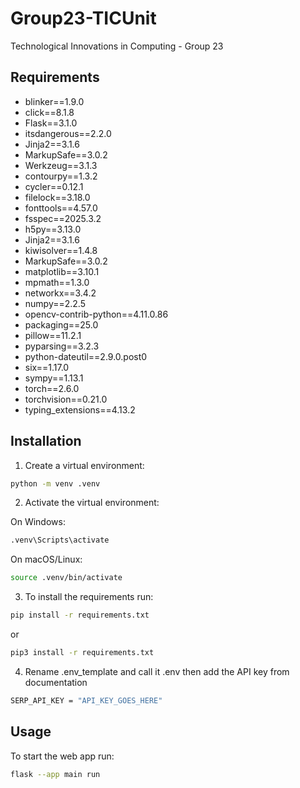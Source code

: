# Group23-TICUnit
Technological Innovations in Computing - Group 23

## Requirements

- blinker==1.9.0
- click==8.1.8
- Flask==3.1.0
- itsdangerous==2.2.0
- Jinja2==3.1.6
- MarkupSafe==3.0.2
- Werkzeug==3.1.3
- contourpy==1.3.2
- cycler==0.12.1
- filelock==3.18.0
- fonttools==4.57.0
- fsspec==2025.3.2
- h5py==3.13.0
- Jinja2==3.1.6
- kiwisolver==1.4.8
- MarkupSafe==3.0.2
- matplotlib==3.10.1
- mpmath==1.3.0
- networkx==3.4.2
- numpy==2.2.5
- opencv-contrib-python==4.11.0.86
- packaging==25.0
- pillow==11.2.1
- pyparsing==3.2.3
- python-dateutil==2.9.0.post0
- six==1.17.0
- sympy==1.13.1
- torch==2.6.0
- torchvision==0.21.0
- typing_extensions==4.13.2


## Installation

1. Create a virtual environment:
```bash
python -m venv .venv
```
2. Activate the virtual environment:

On Windows:
```bash
.venv\Scripts\activate
```
On macOS/Linux:
```bash
source .venv/bin/activate
```
3. To install the requirements run:
```bash
pip install -r requirements.txt
```
or
```bash
pip3 install -r requirements.txt
```
4. Rename .env_template and call it .env then add the API key from documentation
```bash
SERP_API_KEY = "API_KEY_GOES_HERE"
```
## Usage

To start the web app run:
```bash
flask --app main run
```